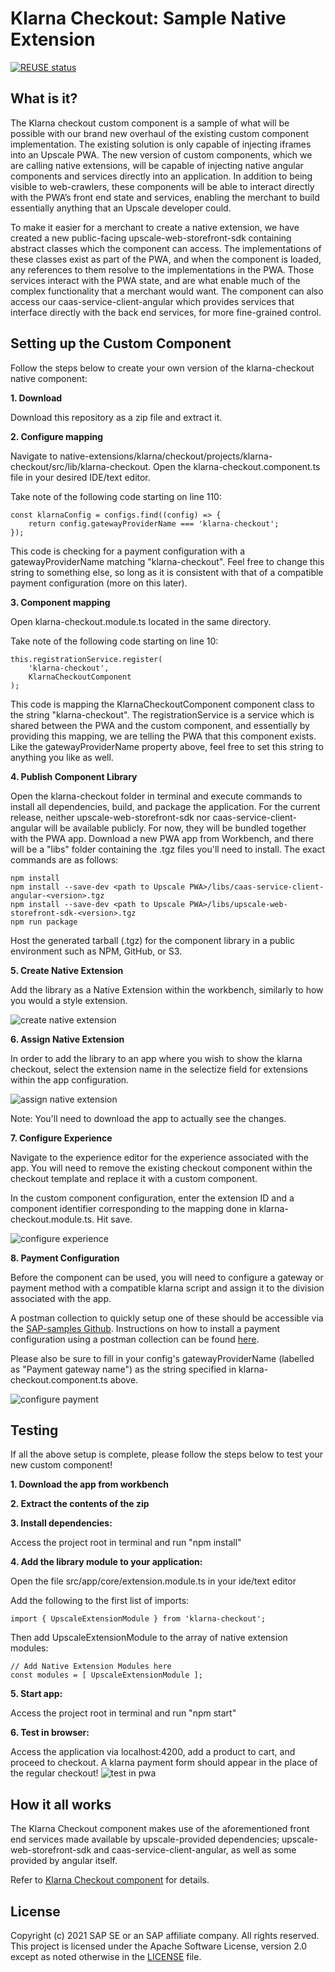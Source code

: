 # Klarna Checkout: Sample Native Extension

[![REUSE status](https://api.reuse.software/badge/github.com/SAP-samples/upscale-commerce-open-payment-integration)](https://api.reuse.software/info/github.com/SAP-samples/upscale-commerce-open-payment-integration)

## What is it?
The Klarna checkout custom component is a sample of what will be possible with our brand new overhaul of the existing custom component implementation. The existing solution is only capable of injecting iframes into an Upscale PWA. The new version of custom components, which we are calling native extensions, will be capable of injecting native angular components and services directly into an application. In addition to being visible to web-crawlers, these components will be able to interact directly with the PWA’s front end state and services, enabling the merchant to build essentially anything that an Upscale developer could.

To make it easier for a merchant to create a native extension, we have created a new public-facing upscale-web-storefront-sdk containing abstract classes which the component can access. The implementations of these classes exist as part of the PWA, and when the component is loaded, any references to them resolve to the implementations in the PWA. Those services interact with the PWA state, and are what enable much of the complex functionality that a merchant would want. The component can also access our caas-service-client-angular which provides services that interface directly with the back end services, for more fine-grained control.

## Setting up the Custom Component
Follow the steps below to create your own version of the klarna-checkout native component:

**1\. Download**

Download this repository as a zip file and extract it.

**2\. Configure mapping**

Navigate to native-extensions/klarna/checkout/projects/klarna-checkout/src/lib/klarna-checkout. Open the klarna-checkout.component.ts file in your desired IDE/text editor.

Take note of the following code starting on line 110: 
    
    const klarnaConfig = configs.find((config) => {
        return config.gatewayProviderName === 'klarna-checkout';
    });
    
This code is checking for a payment configuration with a gatewayProviderName matching "klarna-checkout". Feel free to change this string to something else, so long as it is consistent with that of a compatible payment configuration (more on this later).

**3\. Component mapping**

Open klarna-checkout.module.ts located in the same directory.

Take note of the following code starting on line 10:
    
    this.registrationService.register(
        'klarna-checkout',
        KlarnaCheckoutComponent
    );
    
This code is mapping the KlarnaCheckoutComponent component class to the string "klarna-checkout". The registrationService is a service which is shared between the PWA and the custom component, and essentially by providing this mapping, we are telling the PWA that this component exists. Like the gatewayProviderName property above, feel free to set this string to anything you like as well.

**4\. Publish Component Library**

Open the klarna-checkout folder in terminal and execute commands to install all dependencies, build, and package the application. For the current release, neither upscale-web-storefront-sdk nor caas-service-client-angular will be available publicly. For now, they will be bundled together with the PWA app. Download a new PWA app from Workbench, and there will be a "libs" folder containing the .tgz files you'll need to install. The exact commands are as follows:
    
    npm install
    npm install --save-dev <path to Upscale PWA>/libs/caas-service-client-angular-<version>.tgz
    npm install --save-dev <path to Upscale PWA>/libs/upscale-web-storefront-sdk-<version>.tgz
    npm run package
   
Host the generated tarball (.tgz) for the component library in a public environment such as NPM, GitHub, or S3.

**5\. Create Native Extension**

Add the library as a Native Extension within the workbench, similarly to how you would a style extension.

![create native extension](./documentation/images/Create_Native_Extension.png) 

**6\. Assign Native Extension**

In order to add the library to an app where you wish to show the klarna checkout, select the extension name in the selectize field for extensions within the app configuration.

![assign native extension](./documentation/images/Assign_native_extension.png) 

Note: You'll need to download the app to actually see the changes.

**7\. Configure Experience**

Navigate to the experience editor for the experience associated with the app. You will need to remove the existing checkout component within the checkout template and replace it with a custom component.

In the custom component configuration, enter the extension ID and a component identifier corresponding to the mapping done in klarna-checkout.module.ts. Hit save.

![configure experience](./documentation/images/configure_experience.png) 

**8\. Payment Configuration**

Before the component can be used, you will need to configure a gateway or payment method with a compatible klarna script and assign it to the division associated with the app.

A postman collection to quickly setup one of these should be accessible via the [SAP-samples Github](https://github.com/SAP-samples/upscale-commerce-open-payment-integration). Instructions on how to install a payment configuration using a postman collection can be found [here](https://github.com/SAP-samples/upscale-commerce-open-payment-integration/tree/main/postman/klarna/iframe).

Please also be sure to fill in your config's gatewayProviderName (labelled as "Payment gateway name") as the string specified in klarna-checkout.component.ts above.

![configure payment](./documentation/images/configure_payment.png) 

## Testing
If all the above setup is complete, please follow the steps below to test your new custom component!

**1\. Download the app from workbench**

**2\. Extract the contents of the zip**

**3\. Install dependencies:**

Access the project root in terminal and run "npm install"

**4\. Add the library module to your application:**

Open the file src/app/core/extension.module.ts in your ide/text editor

Add the following to the first list of imports:

    import { UpscaleExtensionModule } from 'klarna-checkout';

Then add UpscaleExtensionModule to the array of native extension modules:

    // Add Native Extension Modules here
    const modules = [ UpscaleExtensionModule ];

**5\. Start app:**

Access the project root in terminal and run "npm start"

**6\. Test in browser:**

Access the application via localhost:4200, add a product to cart, and proceed to checkout. A klarna payment form should appear in the place of the regular checkout! 
![test in pwa](./documentation/images/test_in_pwa.png) 

## How it all works
The Klarna Checkout component makes use of the aforementioned front end services made available by upscale-provided dependencies; upscale-web-storefront-sdk and caas-service-client-angular, as well as some provided by angular itself.

Refer to [Klarna Checkout component](https://github.com/SAP-samples/upscale-commerce-open-payment-integration/blob/main/native-extension/klarna/checkout/How%20Klarna%20Checkout%20Component%20Works.docx) for details.

## License
Copyright (c) 2021 SAP SE or an SAP affiliate company. All rights reserved. This project is licensed under the Apache Software License, version 2.0 except as noted otherwise in the [LICENSE](LICENSES/Apache-2.0.txt) file.
